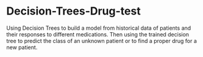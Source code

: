 # Decision-Trees-Drug-test
Using Decision Trees to build a model from historical data of patients and their responses to different medications. Then using the trained decision tree to predict the class of an unknown patient or to find a proper drug for a new patient.

